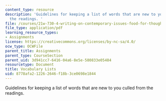 ```yaml
---
content_type: resource
description: 'Guidelines for keeping a list of words that are new to you culled from
  the readings. '
file: /courses/21w-730-4-writing-on-contemporary-issues-food-for-thought-writing-and-reading-about-the-cultures-of-food-fall-2008/8778afa212262646f18b3ce0698e1844_vocab_assignmt.pdf
file_type: application/pdf
learning_resource_types:
- Assignments
license: https://creativecommons.org/licenses/by-nc-sa/4.0/
ocw_type: OCWFile
parent_title: Assignments
parent_type: CourseSection
parent_uid: 3d941cc7-6416-04a6-8e5e-580833e05484
resourcetype: Document
title: Vocabulary Lists
uid: 8778afa2-1226-2646-f18b-3ce0698e1844
---
```

Guidelines for keeping a list of words that are new to you culled from the readings. 